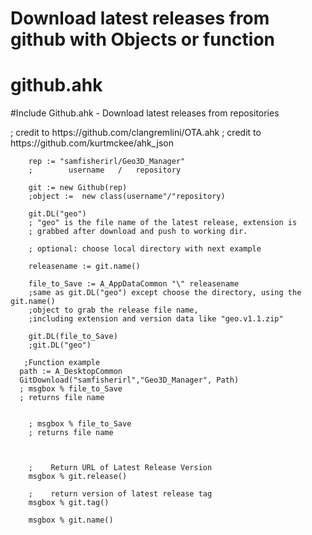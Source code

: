 # Download latest releases from github with Objects or function

<h1 class="code-line" data-line-start=0 data-line-end=1 ><a id="githubahk_0"></a>github.ahk</h1>
<p class="has-line-data" data-line-start="1" data-line-end="2">
#Include Github.ahk - Download latest releases from repositories</p>
       ; credit to https://github.com/clangremlini/OTA.ahk 
        ; credit to https://github.com/kurtmckee/ahk_json

        rep := "samfisherirl/Geo3D_Manager"
        ;        username   /   repository

        git := new Github(rep)
        ;object :=  new class(username"/"repository)

        git.DL("geo")
        ; "geo" is the file name of the latest release, extension is  
        ; grabbed after download and push to working dir.

        ; optional: choose local directory with next example

        releasename := git.name()   

        file_to_Save := A_AppDataCommon "\" releasename
        ;same as git.DL("geo") except choose the directory, using the git.name() 
        ;object to grab the release file name, 
        ;including extension and version data like "geo.v1.1.zip"  

        git.DL(file_to_Save)
        ;git.DL("geo") 
        
       ;Function example
      path := A_DesktopCommon
      GitDownload("samfisherirl","Geo3D_Manager", Path)
      ; msgbox % file_to_Save
      ; returns file name


        ; msgbox % file_to_Save
        ; returns file name



        ;    Return URL of Latest Release Version
        msgbox % git.release()
        
        ;    return version of latest release tag
        msgbox % git.tag()

        msgbox % git.name()
